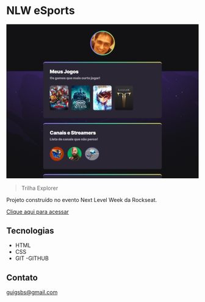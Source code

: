 # NLW eSports 

![preview](./.github/preview.png) 

> Trilha Explorer

Projeto construído no evento Next Level Week da Rockseat.

[Clique aqui para acessar](https://guigsbs.github.io/nlw-esports-explorer)

## Tecnologias

- HTML
- CSS
- GIT
-GITHUB

## Contato

guigsbs@gmail.com